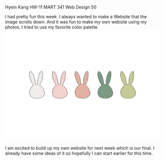 Hyein Kang
HW-11
MART 341 Web Design 50

I had pretty fun this week. I always wanted to make a Website that the image scrolls down. And it was fun to make my own website using my photos. I tried to use my favorite color palette.
<img src="imgs/5.png">

I am excited to build up my own website for next week which is our final. I already have some ideas of it so hopefully I can start earlier for this time. 
